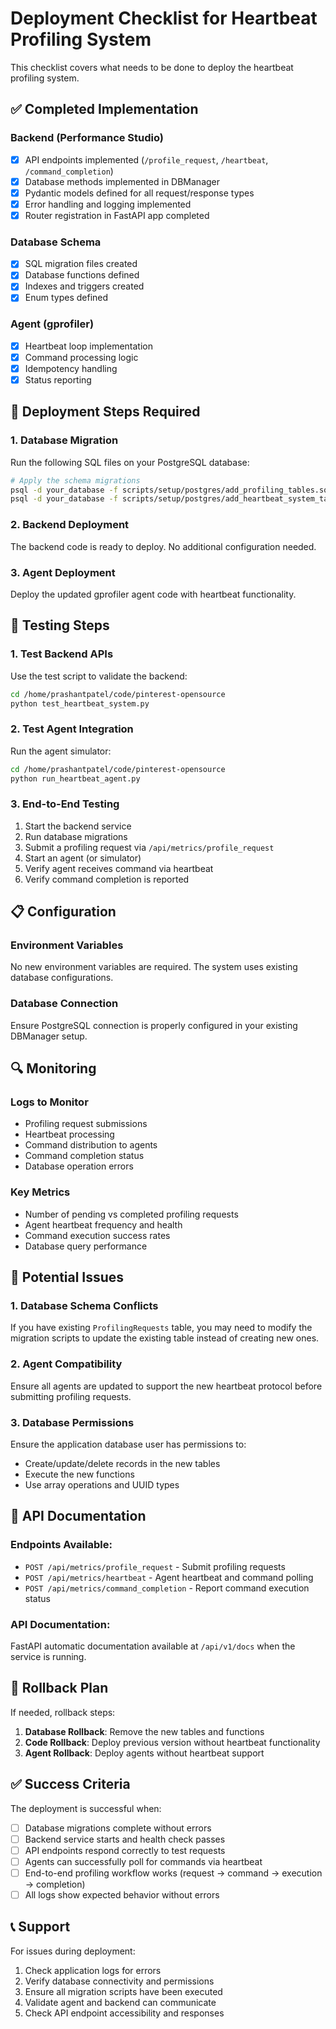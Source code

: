 # Deployment Checklist for Heartbeat Profiling System

This checklist covers what needs to be done to deploy the heartbeat profiling system.

## ✅ Completed Implementation

### Backend (Performance Studio)
- [x] API endpoints implemented (`/profile_request`, `/heartbeat`, `/command_completion`)
- [x] Database methods implemented in DBManager
- [x] Pydantic models defined for all request/response types
- [x] Error handling and logging implemented
- [x] Router registration in FastAPI app completed

### Database Schema
- [x] SQL migration files created
- [x] Database functions defined
- [x] Indexes and triggers created
- [x] Enum types defined

### Agent (gprofiler)
- [x] Heartbeat loop implementation
- [x] Command processing logic
- [x] Idempotency handling
- [x] Status reporting

## 🔧 Deployment Steps Required

### 1. Database Migration
Run the following SQL files on your PostgreSQL database:
```bash
# Apply the schema migrations
psql -d your_database -f scripts/setup/postgres/add_profiling_tables.sql
psql -d your_database -f scripts/setup/postgres/add_heartbeat_system_tables.sql
```

### 2. Backend Deployment
The backend code is ready to deploy. No additional configuration needed.

### 3. Agent Deployment
Deploy the updated gprofiler agent code with heartbeat functionality.

## 🧪 Testing Steps

### 1. Test Backend APIs
Use the test script to validate the backend:
```bash
cd /home/prashantpatel/code/pinterest-opensource
python test_heartbeat_system.py
```

### 2. Test Agent Integration
Run the agent simulator:
```bash
cd /home/prashantpatel/code/pinterest-opensource  
python run_heartbeat_agent.py
```

### 3. End-to-End Testing
1. Start the backend service
2. Run database migrations
3. Submit a profiling request via `/api/metrics/profile_request`
4. Start an agent (or simulator)
5. Verify agent receives command via heartbeat
6. Verify command completion is reported

## 📋 Configuration

### Environment Variables
No new environment variables are required. The system uses existing database configurations.

### Database Connection
Ensure PostgreSQL connection is properly configured in your existing DBManager setup.

## 🔍 Monitoring

### Logs to Monitor
- Profiling request submissions
- Heartbeat processing
- Command distribution to agents  
- Command completion status
- Database operation errors

### Key Metrics
- Number of pending vs completed profiling requests
- Agent heartbeat frequency and health
- Command execution success rates
- Database query performance

## 🚨 Potential Issues

### 1. Database Schema Conflicts
If you have existing `ProfilingRequests` table, you may need to modify the migration scripts to update the existing table instead of creating new ones.

### 2. Agent Compatibility
Ensure all agents are updated to support the new heartbeat protocol before submitting profiling requests.

### 3. Database Permissions
Ensure the application database user has permissions to:
- Create/update/delete records in the new tables
- Execute the new functions
- Use array operations and UUID types

## 📖 API Documentation

### Endpoints Available:
- `POST /api/metrics/profile_request` - Submit profiling requests
- `POST /api/metrics/heartbeat` - Agent heartbeat and command polling  
- `POST /api/metrics/command_completion` - Report command execution status

### API Documentation:
FastAPI automatic documentation available at `/api/v1/docs` when the service is running.

## 🔄 Rollback Plan

If needed, rollback steps:

1. **Database Rollback**: Remove the new tables and functions
2. **Code Rollback**: Deploy previous version without heartbeat functionality
3. **Agent Rollback**: Deploy agents without heartbeat support

## ✅ Success Criteria

The deployment is successful when:
- [ ] Database migrations complete without errors
- [ ] Backend service starts and health check passes
- [ ] API endpoints respond correctly to test requests
- [ ] Agents can successfully poll for commands via heartbeat
- [ ] End-to-end profiling workflow works (request → command → execution → completion)
- [ ] All logs show expected behavior without errors

## 📞 Support

For issues during deployment:
1. Check application logs for errors
2. Verify database connectivity and permissions
3. Ensure all migration scripts have been executed
4. Validate agent and backend can communicate
5. Check API endpoint accessibility and responses
